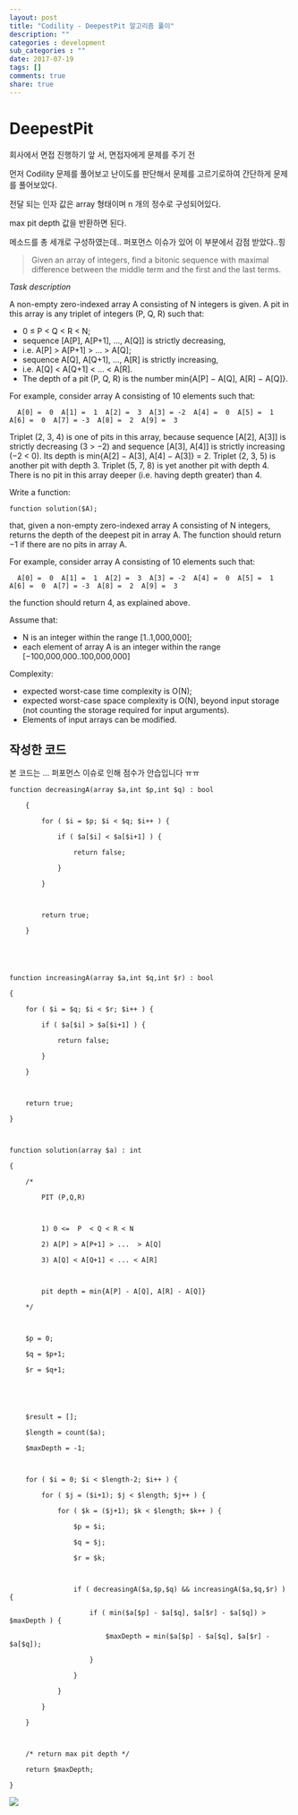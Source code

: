 ```yaml
---
layout: post
title: "Codility - DeepestPit 알고리즘 풀이"
description: ""
categories : development
sub_categories : ""
date: 2017-07-19
tags: []
comments: true
share: true
---
```

  

# DeepestPit

회사에서 면접 진행하기 앞 서, 면접자에게 문제를 주기 전

먼저 Codility 문제를 풀어보고 난이도를 판단해서 문제를 고르기로하여 간단하게 문제를 풀어보았다.

  

전달 되는 인자 값은 array 형태이며 n 개의 정수로 구성되어있다.

max pit depth 값을 반환하면 된다.

  

메소드를 총 세개로 구성하였는데.. 퍼포먼스 이슈가 있어 이 부분에서 감점 받았다..힝


> Given an array of integers, find a bitonic sequence with maximal difference
between the middle term and the first and the last terms.

>

>  

_Task description_

A non-empty zero-indexed array A consisting of N integers is given. A pit in
this array is any triplet of integers (P, Q, R) such that:

  

  * 0 ≤ P < Q < R < N;
  * sequence [A[P], A[P+1], ..., A[Q]] is strictly decreasing, 
  * i.e. A[P] > A[P+1] > ... > A[Q];
  * sequence A[Q], A[Q+1], ..., A[R] is strictly increasing, 
  * i.e. A[Q] < A[Q+1] < ... < A[R].
  * The depth of a pit (P, Q, R) is the number min{A[P] − A[Q], A[R] − A[Q]}.

  

For example, consider array A consisting of 10 elements such that:

  

      A[0] =  0  A[1] =  1  A[2] =  3  A[3] = -2  A[4] =  0  A[5] =  1  A[6] =  0  A[7] = -3  A[8] =  2  A[9] =  3

  

Triplet (2, 3, 4) is one of pits in this array, because sequence [A[2], A[3]]
is strictly decreasing (3 > −2) and sequence [A[3], A[4]] is strictly
increasing (−2 < 0). Its depth is min{A[2] − A[3], A[4] − A[3]} = 2. Triplet
(2, 3, 5) is another pit with depth 3. Triplet (5, 7, 8) is yet another pit
with depth 4. There is no pit in this array deeper (i.e. having depth greater)
than 4.

  

Write a function:

  

    function solution($A);

  

that, given a non-empty zero-indexed array A consisting of N integers, returns
the depth of the deepest pit in array A. The function should return −1 if
there are no pits in array A.

  

For example, consider array A consisting of 10 elements such that:

  

      A[0] =  0  A[1] =  1  A[2] =  3  A[3] = -2  A[4] =  0  A[5] =  1  A[6] =  0  A[7] = -3  A[8] =  2  A[9] =  3

  

the function should return 4, as explained above.

  

Assume that:

  

  * N is an integer within the range [1..1,000,000];
  * each element of array A is an integer within the range [−100,000,000..100,000,000]

Complexity:

  

  * expected worst-case time complexity is O(N);
  * expected worst-case space complexity is O(N), beyond input storage (not counting the storage required for input arguments).
  * Elements of input arrays can be modified.

  

  

  

## 작성한 코드

  

본 코드는 ... 퍼포먼스 이슈로 인해 점수가 안습입니다 ㅠㅠ

  
    function decreasingA(array $a,int $p,int $q) : bool
    
        {
    
            for ( $i = $p; $i < $q; $i++ ) {
    
                if ( $a[$i] < $a[$i+1] ) {
    
                    return false;
    
                }
    
            }
    
    
    
            return true;
    
        }
    
    
    
    
    
    function increasingA(array $a,int $q,int $r) : bool
    
    {
    
        for ( $i = $q; $i < $r; $i++ ) {
    
            if ( $a[$i] > $a[$i+1] ) {
    
                return false;
    
            }
    
        }
    
    
    
        return true;
    
    }
    
    
    
    function solution(array $a) : int
    
    {
    
        /*
    
            PIT (P,Q,R)
    
    
    
            1) 0 <=  P  < Q < R < N
    
            2) A[P] > A[P+1] > ...  > A[Q]
    
            3) A[Q] < A[Q+1] < ... < A[R]
    
    
    
            pit depth = min{A[P] - A[Q], A[R] - A[Q]}
    
        */
    
    
    
        $p = 0;
    
        $q = $p+1;
    
        $r = $q+1;
    
    
    
    
    
        $result = [];
    
        $length = count($a);
    
        $maxDepth = -1;
    
    
    
        for ( $i = 0; $i < $length-2; $i++ ) {
    
            for ( $j = ($i+1); $j < $length; $j++ ) {
    
                for ( $k = ($j+1); $k < $length; $k++ ) {
    
                    $p = $i;
    
                    $q = $j;
    
                    $r = $k;
    
    
    
                    if ( decreasingA($a,$p,$q) && increasingA($a,$q,$r) ) {
    
                        if ( min($a[$p] - $a[$q], $a[$r] - $a[$q]) > $maxDepth ) {
    
                            $maxDepth = min($a[$p] - $a[$q], $a[$r] - $a[$q]);
    
                        }
    
                    }
    
                }
    
            }
    
        }
    
    
    
        /* return max pit depth */
    
        return $maxDepth;
    
    }
    

  

![](/assets/images/posts/786/2658E233596F1FA108FB17.PNG)

  

